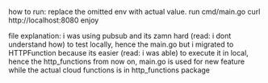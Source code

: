 how to run:
replace the omitted env with actual value.
run cmd/main.go
curl http://localhost:8080
enjoy

file explanation:
i was using pubsub and its zamn hard (read: i dont understand how) to test locally, hence the main.go
but i migrated to HTTPFunction because its easier (read: i was able) to execute it in local, hence the http_functions
from now on, main.go is used for new feature while the actual cloud functions is in http_functions package